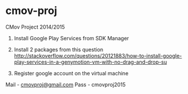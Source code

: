 # cmov-proj
CMov Project 2014/2015

1) Install Google Play Services from SDK Manager
2) Install 2 packages from this question
http://stackoverflow.com/questions/20121883/how-to-install-google-play-services-in-a-genymotion-vm-with-no-drag-and-drop-su

3) Register google account on the virtual machine

Mail - cmovproj@gmail.com
Pass - cmovproj2015



